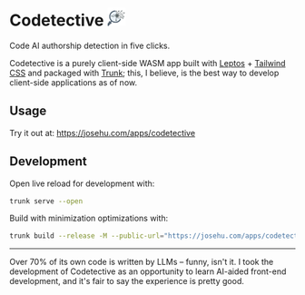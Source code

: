# Codetective <img src="icon/codetective.png" alt="Logo" height="32" />

Code AI authorship detection in five clicks.

Codetective is a purely client-side WASM app built with [Leptos](https://leptos.dev/) + [Tailwind CSS](https://tailwindcss.com/) and packaged with [Trunk](https://trunkrs.dev/); this, I believe, is the best way to develop client-side applications as of now.

## Usage

Try it out at: <https://josehu.com/apps/codetective>

## Development

Open live reload for development with:

```bash
trunk serve --open
```

Build with minimization optimizations with:

```bash
trunk build --release -M --public-url="https://josehu.com/apps/codetective"
```

---

Over 70% of its own code is written by LLMs – funny, isn't it. I took the development of Codetective as an opportunity to learn AI-aided front-end development, and it's fair to say the experience is pretty good.
